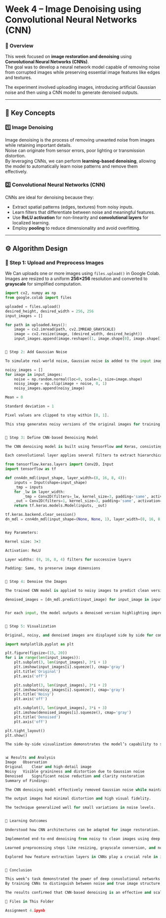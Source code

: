 # Week 4 – Image Denoising using Convolutional Neural Networks (CNN)

### 🧭 Overview
This week focused on **image restoration and denoising** using **Convolutional Neural Networks (CNNs)**.  
The goal was to develop a neural network model capable of removing noise from corrupted images while preserving essential image features like edges and textures.  

The experiment involved uploading images, introducing artificial Gaussian noise and then using a CNN model to generate denoised outputs.  

---

## 🧩 Key Concepts

### 1️⃣ Image Denoising
Image denoising is the process of removing unwanted noise from images while retaining important details.  
Noise can originate from sensor errors, poor lighting or transmission distortion.  
By leveraging CNNs, we can perform **learning-based denoising**, allowing the model to automatically learn noise patterns and remove them effectively.

### 2️⃣ Convolutional Neural Networks (CNN)
CNNs are ideal for denoising because they:
- Extract spatial patterns (edges, textures) from noisy inputs.
- Learn filters that differentiate between noise and meaningful features.
- Use **ReLU activation** for non-linearity and **convolutional layers** for localized learning.
- Employ **pooling** to reduce dimensionality and avoid overfitting.

---

## ⚙️ Algorithm Design

### 🔹 Step 1: Upload and Preprocess Images
We Can uploads one or more images using `files.upload()` in Google Colab.  
Images are resized to a uniform **256×256** resolution and converted to **grayscale** for simplified computation.

```python
import cv2, numpy as np
from google.colab import files

uploaded = files.upload()
desired_height, desired_width = 256, 256
input_images = []

for path in uploaded.keys():
    image = cv2.imread(path, cv2.IMREAD_GRAYSCALE)
    image = cv2.resize(image, (desired_width, desired_height))
    input_images.append(image.reshape((1, image.shape[0], image.shape[1], 1)))


🔹 Step 2: Add Gaussian Noise

To simulate real-world noise, Gaussian noise is added to the input images.

noisy_images = []
for image in input_images:
    noise = np.random.normal(loc=0, scale=1, size=image.shape)
    noisy_image = np.clip(image + noise, 0, 1)
    noisy_images.append(noisy_image)

Mean = 0

Standard deviation = 1

Pixel values are clipped to stay within [0, 1].

This step generates noisy versions of the original images for training and evaluation.


🔹 Step 3: Define CNN-based Denoising Model

The CNN denoising model is built using TensorFlow and Keras, consisting of multiple convolutional layers followed by an output layer.

Each convolutional layer applies several filters to extract hierarchical features, gradually learning to reconstruct a clean image.

from tensorflow.keras.layers import Conv2D, Input
import tensorflow as tf

def cnn4dn_mdl(input_shape, layer_width=(8, 16, 8, 4)):
    inputs = Input(shape=input_shape)
    _tmp = inputs
    for _lw in layer_width:
        _tmp = Conv2D(filters=_lw, kernel_size=3, padding='same', activation='relu')(_tmp)
    _out = Conv2D(filters=1, kernel_size=3, padding='same', activation=None)(_tmp)
    return tf.keras.models.Model(inputs, _out)

tf.keras.backend.clear_session()
dn_mdl = cnn4dn_mdl(input_shape=(None, None, 1), layer_width=(8, 16, 8, 4))


Key Parameters:

Kernel size: 3×3

Activation: ReLU

Layer widths: (8, 16, 8, 4) filters for successive layers

Padding: Same, to preserve image dimensions


🔹 Step 4: Denoise the Images

The trained CNN model is applied to noisy images to predict clean versions.

denoised_images = [dn_mdl.predict(input_image) for input_image in input_images]


For each input, the model outputs a denoised version highlighting improved clarity and structure.


🔹 Step 5: Visualization

Original, noisy, and denoised images are displayed side by side for comparison.

import matplotlib.pyplot as plt

plt.figure(figsize=(15, 20))
for i in range(len(input_images)):
    plt.subplot(3, len(input_images), 3*i + 1)
    plt.imshow(input_images[i].squeeze(), cmap='gray')
    plt.title('Original')
    plt.axis('off')

    plt.subplot(3, len(input_images), 3*i + 2)
    plt.imshow(noisy_images[i].squeeze(), cmap='gray')
    plt.title('Noisy')
    plt.axis('off')

    plt.subplot(3, len(input_images), 3*i + 3)
    plt.imshow(denoised_images[i].squeeze(), cmap='gray')
    plt.title('Denoised')
    plt.axis('off')

plt.tight_layout()
plt.show()

The side-by-side visualization demonstrates the model’s capability to suppress noise while preserving image structure.


📊 Results and Analysis
Image	Observation
Original	Clear and high-detail image
Noisy	Visible graininess and distortion due to Gaussian noise
Denoised	Significant noise reduction and clarity restoration
Summary of Findings:

The CNN denoising model effectively removed Gaussian noise while maintaining the sharpness of important features.

The output images had minimal distortion and high visual fidelity.

The technique generalized well for small variations in noise levels.


🧠 Learning Outcomes

Understood how CNN architectures can be adapted for image restoration.

Implemented end-to-end denoising from noisy to clean images using deep learning.

Learned preprocessing steps like resizing, grayscale conversion, and noise simulation.

Explored how feature extraction layers in CNNs play a crucial role in identifying and suppressing noise.


🏁 Conclusion

This week’s task demonstrated the power of deep convolutional networks in restoring image quality.
By training CNNs to distinguish between noise and true image structure, we achieved clean, high-quality outputs even from noisy inputs.

The results confirmed that CNN-based denoising is an effective and scalable approach for image restoration applications in medical imaging, surveillance and photography.

📁 Files in This Folder

Assignment 4.ipynb
